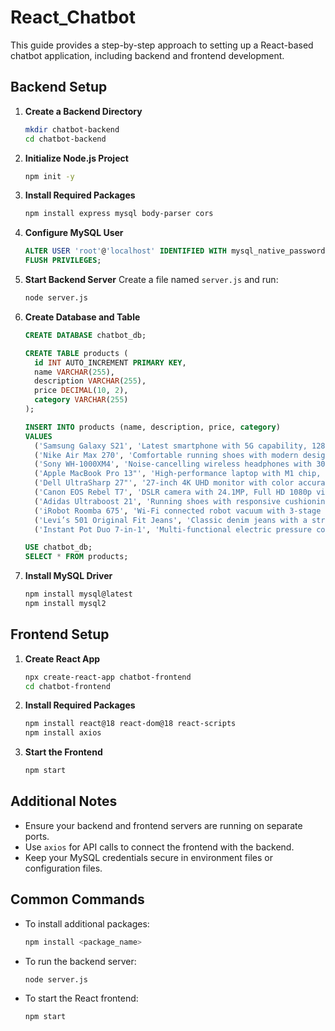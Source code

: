 # React_Chatbot

This guide provides a step-by-step approach to setting up a React-based chatbot application, including backend and frontend development.

## Backend Setup

1. **Create a Backend Directory**
   ```bash
   mkdir chatbot-backend
   cd chatbot-backend
   ```

2. **Initialize Node.js Project**
   ```bash
   npm init -y
   ```

3. **Install Required Packages**
   ```bash
   npm install express mysql body-parser cors
   ```

4. **Configure MySQL User**
   ```sql
   ALTER USER 'root'@'localhost' IDENTIFIED WITH mysql_native_password BY 'Developer@01';
   FLUSH PRIVILEGES;
   ```

5. **Start Backend Server**
   Create a file named `server.js` and run:
   ```bash
   node server.js
   ```

6. **Create Database and Table**
   ```sql
   CREATE DATABASE chatbot_db;

   CREATE TABLE products (
     id INT AUTO_INCREMENT PRIMARY KEY,
     name VARCHAR(255),
     description VARCHAR(255),
     price DECIMAL(10, 2),
     category VARCHAR(255)
   );

   INSERT INTO products (name, description, price, category) 
   VALUES 
     ('Samsung Galaxy S21', 'Latest smartphone with 5G capability, 128GB storage, and 64MP camera.', 799.99, 'electronics'),
     ('Nike Air Max 270', 'Comfortable running shoes with modern design and great cushioning.', 150.00, 'footwear'),
     ('Sony WH-1000XM4', 'Noise-cancelling wireless headphones with 30 hours of battery life.', 348.00, 'audio'),
     ('Apple MacBook Pro 13"', 'High-performance laptop with M1 chip, 8GB RAM, and 256GB SSD.', 1299.00, 'computers'),
     ('Dell UltraSharp 27"', '27-inch 4K UHD monitor with color accuracy and ultra-thin bezels.', 599.99, 'electronics'),
     ('Canon EOS Rebel T7', 'DSLR camera with 24.1MP, Full HD 1080p video recording, and 9-point autofocus.', 479.00, 'electronics'),
     ('Adidas Ultraboost 21', 'Running shoes with responsive cushioning and adaptive fit for a comfortable run.', 180.00, 'footwear'),
     ('iRobot Roomba 675', 'Wi-Fi connected robot vacuum with 3-stage cleaning system and smart mapping.', 249.99, 'home_appliances'),
     ('Levi’s 501 Original Fit Jeans', 'Classic denim jeans with a straight fit and 100% cotton fabric.', 59.99, 'clothing'),
     ('Instant Pot Duo 7-in-1', 'Multi-functional electric pressure cooker with slow cooking, yogurt making, and more.', 89.99, 'home_appliances');

   USE chatbot_db;
   SELECT * FROM products;
   ```

7. **Install MySQL Driver**
   ```bash
   npm install mysql@latest
   npm install mysql2
   ```

## Frontend Setup

1. **Create React App**
   ```bash
   npx create-react-app chatbot-frontend
   cd chatbot-frontend
   ```

2. **Install Required Packages**
   ```bash
   npm install react@18 react-dom@18 react-scripts
   npm install axios
   ```

3. **Start the Frontend**
   ```bash
   npm start
   ```

## Additional Notes
- Ensure your backend and frontend servers are running on separate ports.
- Use `axios` for API calls to connect the frontend with the backend.
- Keep your MySQL credentials secure in environment files or configuration files.

## Common Commands
- To install additional packages:
  ```bash
  npm install <package_name>
  ```
- To run the backend server:
  ```bash
  node server.js
  ```
- To start the React frontend:
  ```bash
  npm start
  
